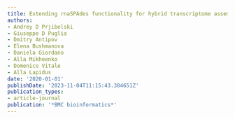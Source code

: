 ```yaml
---
title: Extending rnaSPAdes functionality for hybrid transcriptome assembly
authors:
- Andrey D Prjibelski
- Giuseppe D Puglia
- Dmitry Antipov
- Elena Bushmanova
- Daniela Giordano
- Alla Mikheenko
- Domenico Vitale
- Alla Lapidus
date: '2020-01-01'
publishDate: '2023-11-04T11:15:43.384651Z'
publication_types:
- article-journal
publication: '*BMC bioinformatics*'
---
```

